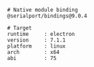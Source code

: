     # Native module binding
    @serialport/bindings@9.0.4
    
    # Target
    runtime     : electron 
    version     : 7.1.1
    platform    : linux
    arch        : x64
    abi         : 75
